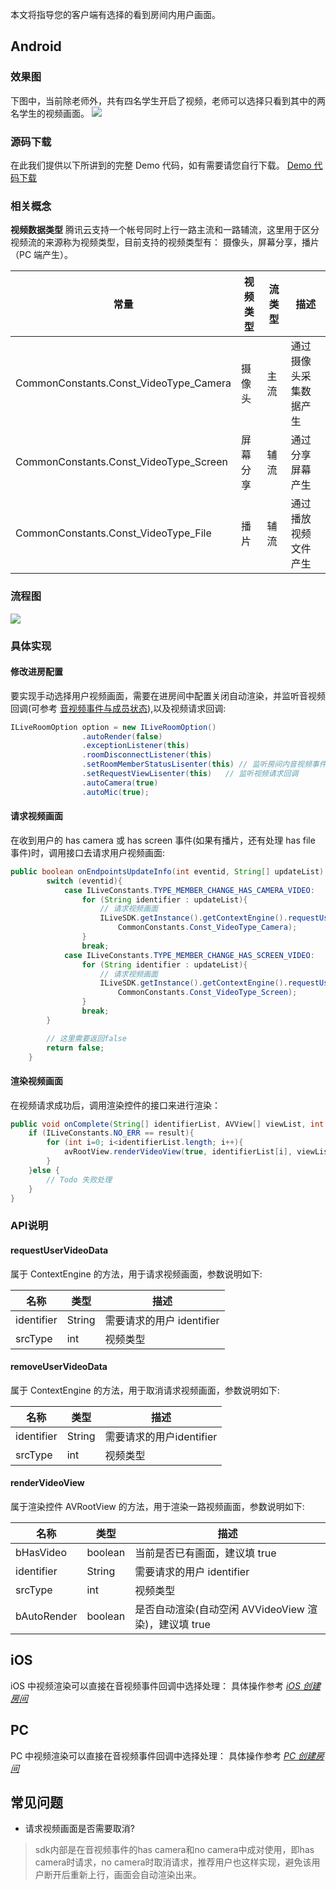 ﻿本文将指导您的客户端有选择的看到房间内用户画面。

## Android
### 效果图
下图中，当前除老师外，共有四名学生开启了视频，老师可以选择只看到其中的两名学生的视频画面。
![](https://main.qcloudimg.com/raw/ecb8992538a7cb7ba60dc30f021f992d.png)

### 源码下载
在此我们提供以下所讲到的完整 Demo 代码，如有需要请您自行下载。
[Demo 代码下载]( http://dldir1.qq.com/hudongzhibo/ILiveSDK/Demo/Android/Demo_ProactiveRender.rar)

### 相关概念
**视频数据类型**
 腾讯云支持一个帐号同时上行一路主流和一路辅流，这里用于区分视频流的来源称为视频类型，目前支持的视频类型有： 摄像头，屏幕分享，播片（PC 端产生）。

|常量|视频类型|流类型|描述|
|--|--|--|--|
|CommonConstants.Const_VideoType_Camera|摄像头|主流|通过摄像头采集数据产生|
|CommonConstants.Const_VideoType_Screen|屏幕分享|辅流|通过分享屏幕产生|
|CommonConstants.Const_VideoType_File|播片|辅流|通过播放视频文件产生|


### 流程图
![](https://main.qcloudimg.com/raw/3008d9a4940b7dab4af5c0176d3735b2.png)

### 具体实现
#### 修改进房配置
要实现手动选择用户视频画面，需要在进房间中配置关闭自动渲染，并监听音视频回调(可参考 [音视频事件与成员状态](音视频事件与成员状态.md)),以及视频请求回调:

```Java
ILiveRoomOption option = new ILiveRoomOption()
                .autoRender(false)
                .exceptionListener(this)
                .roomDisconnectListener(this)
                .setRoomMemberStatusLisenter(this) // 监听房间内音视频事件
                .setRequestViewLisenter(this)   // 监听视频请求回调
                .autoCamera(true)
                .autoMic(true);
```

#### 请求视频画面
在收到用户的 has camera 或 has screen 事件(如果有播片，还有处理 has file 事件)时，调用接口去请求用户视频画面:
```Java
public boolean onEndpointsUpdateInfo(int eventid, String[] updateList) {
        switch (eventid){
            case ILiveConstants.TYPE_MEMBER_CHANGE_HAS_CAMERA_VIDEO:
                for (String identifier : updateList){
                    // 请求视频画面
                    ILiveSDK.getInstance().getContextEngine().requestUserVideoData(identifier,
                        CommonConstants.Const_VideoType_Camera);
                }
                break;
            case ILiveConstants.TYPE_MEMBER_CHANGE_HAS_SCREEN_VIDEO:
                for (String identifier : updateList){
                    // 请求视频画面
                    ILiveSDK.getInstance().getContextEngine().requestUserVideoData(identifier,
                        CommonConstants.Const_VideoType_Screen);
                }
                break;
        }

        // 这里需要返回false
        return false;
    }
```

#### 渲染视频画面
在视频请求成功后，调用渲染控件的接口来进行渲染：
```Java
public void onComplete(String[] identifierList, AVView[] viewList, int count, int result, String errMsg) {
    if (ILiveConstants.NO_ERR == result){
        for (int i=0; i<identifierList.length; i++){
            avRootView.renderVideoView(true, identifierList[i], viewList[i].videoSrcType, true);
        }
    }else {
        // Todo 失败处理
    }
}
```

### API说明

#### requestUserVideoData
属于 ContextEngine 的方法，用于请求视频画面，参数说明如下:

|名称|类型|描述|
|--|--|--|
|identifier|String|需要请求的用户 identifier|
|srcType|int|视频类型|

#### removeUserVideoData
属于 ContextEngine 的方法，用于取消请求视频画面，参数说明如下:

|名称|类型|描述|
|--|--|--|
|identifier|String|需要请求的用户identifier|
|srcType|int|视频类型|

#### renderVideoView
属于渲染控件 AVRootView 的方法，用于渲染一路视频画面，参数说明如下:

|名称|类型|描述|
|--|--|--|
|bHasVideo|boolean|当前是否已有画面，建议填 true|
|identifier|String|需要请求的用户 identifier|
|srcType|int|视频类型|
|bAutoRender|boolean|是否自动渲染(自动空闲 AVVideoView 渲染)，建议填 true|

## iOS
iOS 中视频渲染可以直接在音视频事件回调中选择处理：
具体操作参考 *[iOS 创建房间](../../客户端基本功能/创建房间/创建房间（iOS）.md)*

## PC
PC 中视频渲染可以直接在音视频事件回调中选择处理：
具体操作参考 *[PC 创建房间](../../客户端基本功能/创建房间/创建房间（PC）.md)*

## 常见问题

- 请求视频画面是否需要取消?
> sdk内部是在音视频事件的has camera和no camera中成对使用，即has camera时请求，no camera时取消请求，推荐用户也这样实现，避免该用户断开后重新上行，画面会自动渲染出来。
